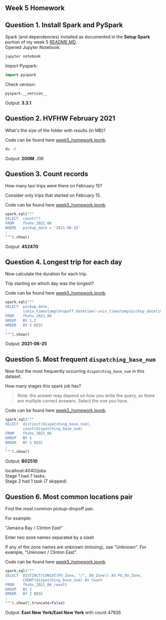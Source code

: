## Week 5 Homework

## Question 1. Install Spark and PySpark

Spark (and dependencies) installed as documented in the **Setup Spark** portion of my week 5 [README.MD](https://github.com/TylerJSimpson/data_engineering_zoomcamp/blob/main/week_5/README.MD).  
Opened Jupyter Notebook:  
```bash
jupyter notebook
```
Import Pyspark:  
```python
import pyspark
```
Check version:  
```python
pyspark.__version__
```
Output: **3.3.1**

## Question 2. HVFHW February 2021

What's the size of the folder with results (in MB)?

Code can be found here [week5_homework.ipynb](https://github.com/TylerJSimpson/data_engineering_zoomcamp/blob/main/week_5/homework/week5_homework.ipynb).  

```bash
du -h
```
Output: **200M** ./06

## Question 3. Count records 

How many taxi trips were there on February 15?

Consider only trips that started on February 15.

Code can be found here [week5_homework.ipynb](https://github.com/TylerJSimpson/data_engineering_zoomcamp/blob/main/week_5/homework/week5_homework.ipynb).  

```python
spark.sql("""
SELECT  count(*)
FROM    fhvhv_2021_06 
WHERE   pickup_date = '2021-06-15'
;
""").show()
```

Output: **452470**  

## Question 4. Longest trip for each day

Now calculate the duration for each trip.

Trip starting on which day was the longest?  

Code can be found here [week5_homework.ipynb](https://github.com/TylerJSimpson/data_engineering_zoomcamp/blob/main/week_5/homework/week5_homework.ipynb).  

```python
spark.sql("""
SELECT  pickup_date,
        (unix_timestamp(dropoff_datetime)-unix_timestamp(pickup_datetime))/60
FROM    fhvhv_2021_06 
GROUP   BY 1,2
ORDER   BY 2 DESC
;
""").show()
```

Output: **2021-06-25**  

## Question 5. Most frequent `dispatching_base_num`

Now find the most frequently occurring `dispatching_base_num` 
in this dataset.

How many stages this spark job has?

> Note: the answer may depend on how you write the query,
> so there are multiple correct answers. 
> Select the one you have.  

Code can be found here [week5_homework.ipynb](https://github.com/TylerJSimpson/data_engineering_zoomcamp/blob/main/week_5/homework/week5_homework.ipynb).  

```python
spark.sql("""
SELECT  distinct(dispatching_base_num),
        count(dispatching_base_num)
FROM    fhvhv_2021_06 
GROUP   BY 1
ORDER   BY 2 DESC
;
""").show()
```
Output: **B02510**  

localhost:4040/jobs  
Stage 1 had 7 tasks.  
Stage 2 had 1 task (7 skipped)  


## Question 6. Most common locations pair

Find the most common pickup-dropoff pair. 

For example:

"Jamaica Bay / Clinton East"

Enter two zone names separated by a slash

If any of the zone names are unknown (missing), use "Unknown". For example, "Unknown / Clinton East".  

Code can be found here [week5_homework.ipynb](https://github.com/TylerJSimpson/data_engineering_zoomcamp/blob/main/week_5/homework/week5_homework.ipynb).  

```python
spark.sql("""
SELECT  DISTINCT(CONCAT(PU_Zone, "/", DO_Zone)) AS PU_DO_Zone,
        COUNT(dispatching_base_num) AS Count
FROM    fhvhv_2021_06_result 
GROUP   BY 1
ORDER   BY 2 DESC
;
""").show(5,truncate=False)
```
Output: **East New York/East New York** with count 47926
